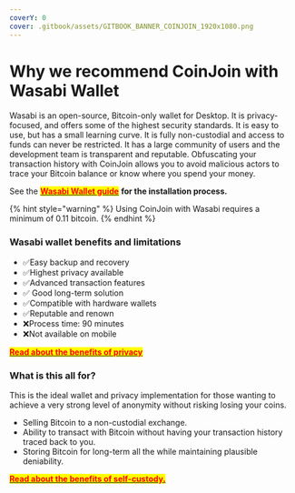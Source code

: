```yaml
---
coverY: 0
cover: .gitbook/assets/GITBOOK_BANNER_COINJOIN_1920x1080.png
---
```


# Why we recommend CoinJoin with Wasabi Wallet

Wasabi is an open-source, Bitcoin-only wallet for Desktop. It is privacy-focused, and offers some of the highest security standards. It is easy to use, but has a small learning curve. It is fully non-custodial and access to funds can never be restricted. It has a large community of users and the development team is transparent and reputable. Obfuscating your transaction history with CoinJoin allows you to avoid malicious actors to trace your Bitcoin balance or know where you spend your money.

See the [<mark style="color:red;">**Wasabi Wallet guide**</mark>](https://app.gitbook.com/o/vkgJ5Qo6ByYsQmJoONIK/s/PdwveKS34LFQnTOWXGHS/) **for the installation process.**

{% hint style="warning" %}
Using CoinJoin with Wasabi requires a minimum of 0.11 bitcoin.
{% endhint %}

### Wasabi wallet benefits and limitations

* ✅Easy backup and recovery
* ✅Highest privacy available
* ✅Advanced transaction features
* ✅ Good long-term solution
* ✅Compatible with hardware wallets
* ✅Reputable and renown
* ❌Process time: 90 minutes
* ❌Not available on mobile

[<mark style="color:red;">**Read about the benefits of privacy**</mark>](https://medium.com/bull-bitcoin/the-benefits-of-privacy-f728d5215308)

### **What is this all for?**

This is the ideal wallet and privacy implementation for those wanting to achieve a very strong level of anonymity without risking losing your coins.

* Selling Bitcoin to a non-custodial exchange.
* Ability to transact with Bitcoin without having your transaction history traced back to you.
* Storing Bitcoin for long-term all the while maintaining plausible deniability.

[<mark style="color:red;">**Read about the benefits of self-custody.**</mark>](https://medium.com/bull-bitcoin/top-7-reasons-to-self-custody-b1853db0f435)
